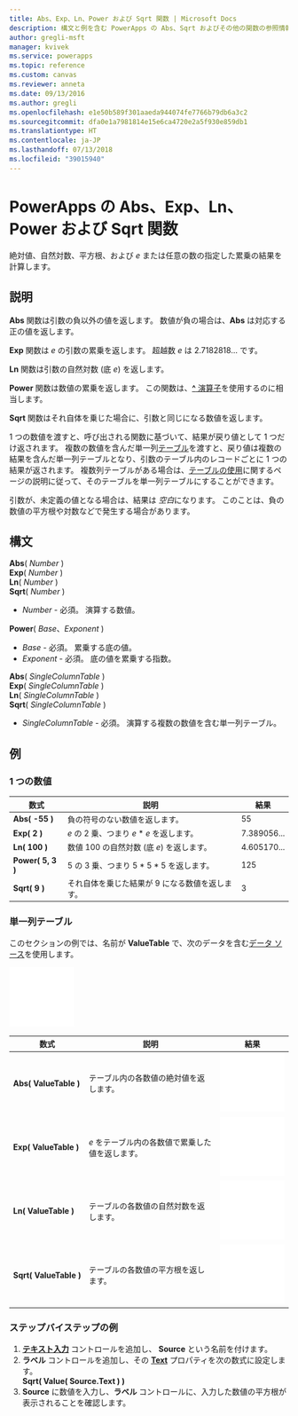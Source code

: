 ```yaml
---
title: Abs、Exp、Ln、Power および Sqrt 関数 | Microsoft Docs
description: 構文と例を含む PowerApps の Abs、Sqrt およびその他の関数の参照情報
author: gregli-msft
manager: kvivek
ms.service: powerapps
ms.topic: reference
ms.custom: canvas
ms.reviewer: anneta
ms.date: 09/13/2016
ms.author: gregli
ms.openlocfilehash: e1e50b589f301aaeda944074fe7766b79db6a3c2
ms.sourcegitcommit: dfa0e1a7981814e15e6ca4720e2a5f930e859db1
ms.translationtype: HT
ms.contentlocale: ja-JP
ms.lasthandoff: 07/13/2018
ms.locfileid: "39015940"
---
```

# <a name="abs-exp-ln-power-and-sqrt-functions-in-powerapps"></a>PowerApps の Abs、Exp、Ln、Power および Sqrt 関数
絶対値、自然対数、平方根、および *e* または任意の数の指定した累乗の結果を計算します。

## <a name="description"></a>説明
**Abs** 関数は引数の負以外の値を返します。 数値が負の場合は、**Abs** は対応する正の値を返します。

**Exp** 関数は *e* の引数の累乗を返します。  超越数 *e* は 2.7182818... です。

**Ln** 関数は引数の自然対数 (底 *e*) を返します。

**Power** 関数は数値の累乗を返します。  この関数は、[**^** 演算子](operators.md)を使用するのに相当します。

**Sqrt** 関数はそれ自体を乗じた場合に、引数と同じになる数値を返します。

1 つの数値を渡すと、呼び出される関数に基づいて、結果が戻り値として 1 つだけ返されます。  複数の数値を含んだ単一列[テーブル](../working-with-tables.md)を渡すと、戻り値は複数の結果を含んだ単一列テーブルとなり、引数のテーブル内のレコードごとに 1 つの結果が返されます。 複数列テーブルがある場合は、[テーブルの使用](../working-with-tables.md)に関するページの説明に従って、そのテーブルを単一列テーブルにすることができます。  

引数が、未定義の値となる場合は、結果は *空白*になります。  このことは、負の数値の平方根や対数などで発生する場合があります。

## <a name="syntax"></a>構文
**Abs**( *Number* )<br>**Exp**( *Number* )<br>**Ln**( *Number* )<br>**Sqrt**( *Number* )

* *Number* - 必須。 演算する数値。

**Power**( *Base*、*Exponent* )

* *Base* - 必須。 累乗する底の値。
* *Exponent* - 必須。 底の値を累乗する指数。

**Abs**( *SingleColumnTable* )<br>**Exp**( *SingleColumnTable* )<br>**Ln**( *SingleColumnTable* )<br>**Sqrt**( *SingleColumnTable* )

* *SingleColumnTable* - 必須。 演算する複数の数値を含む単一列テーブル。

## <a name="examples"></a>例
### <a name="single-number"></a>1 つの数値

| 数式 | 説明 | 結果 |
| --- | --- | --- |
| **Abs( -55 )** |負の符号のない数値を返します。 |55 |
| **Exp( 2 )** |*e* の 2 乗、つまり *e* \* *e* を返します。 |7.389056... |
| **Ln( 100 )** |数値 100 の自然対数 (底 *e*) を返します。 |4.605170... |
| **Power( 5, 3 )** |5 の 3 乗、つまり 5 \* 5 \* 5 を返します。 |125 |
| **Sqrt( 9 )** |それ自体を乗じた結果が 9 になる数値を返します。 |3 |

### <a name="single-column-table"></a>単一列テーブル
このセクションの例では、名前が **ValueTable** で、次のデータを含む[データ ソース](../working-with-data-sources.md)を使用します。

![](media/function-numericals/values.png)

| 数式 | 説明 | 結果 |
| --- | --- | --- |
| **Abs(&nbsp;ValueTable&nbsp;)** |テーブル内の各数値の絶対値を返します。 |<style> img { max-width: none } </style> ![](media/function-numericals/values-abs.png) |
| **Exp(&nbsp;ValueTable&nbsp;)** |*e* をテーブル内の各数値で累乗した値を返します。 |<style> img { max-width: none } </style> ![](media/function-numericals/values-exp.png) |
| **Ln(&nbsp;ValueTable&nbsp;)** |テーブルの各数値の自然対数を返します。 |<style> img { max-width: none } </style> ![](media/function-numericals/values-ln.png) |
| **Sqrt(&nbsp;ValueTable&nbsp;)** |テーブルの各数値の平方根を返します。 |![](media/function-numericals/values-sqrt.png) |

### <a name="step-by-step-example"></a>ステップバイステップの例
1. **[テキスト入力](../controls/control-text-input.md)** コントロールを追加し、 **Source** という名前を付けます。
2. **ラベル** コントロールを追加し、その **[Text](../controls/properties-core.md)** プロパティを次の数式に設定します。
   <br>
   **Sqrt( Value( Source.Text ) )**
3. **Source** に数値を入力し、**ラベル** コントロールに、入力した数値の平方根が表示されることを確認します。


